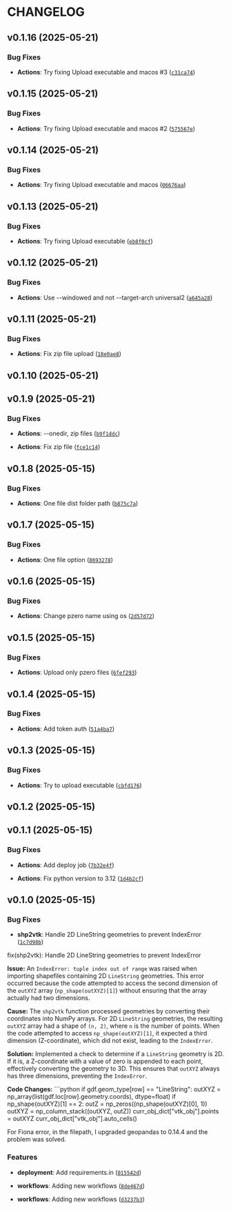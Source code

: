 # CHANGELOG


## v0.1.16 (2025-05-21)

### Bug Fixes

- **Actions**: Try fixing Upload executable and macos #3
  ([`c31ca74`](https://github.com/gecos-lab/PZero/commit/c31ca749b5fef847080595f65215912754f7a369))


## v0.1.15 (2025-05-21)

### Bug Fixes

- **Actions**: Try fixing Upload executable and macos #2
  ([`575567e`](https://github.com/gecos-lab/PZero/commit/575567ec5bb669feeac57c2f0187dc75e043e07d))


## v0.1.14 (2025-05-21)

### Bug Fixes

- **Actions**: Try fixing Upload executable and macos
  ([`06676aa`](https://github.com/gecos-lab/PZero/commit/06676aa1387167a0f53c33bf9fb76ad1cfe0eee0))


## v0.1.13 (2025-05-21)

### Bug Fixes

- **Actions**: Try fixing Upload executable
  ([`eb8f0cf`](https://github.com/gecos-lab/PZero/commit/eb8f0cf6a313d22671fb17420e245975ecf39077))


## v0.1.12 (2025-05-21)

### Bug Fixes

- **Actions**: Use --windowed and not --target-arch universal2
  ([`a645a28`](https://github.com/gecos-lab/PZero/commit/a645a288301dc76e8169c7e84efaf51ba4290c48))


## v0.1.11 (2025-05-21)

### Bug Fixes

- **Actions**: Fix zip file upload
  ([`18e0ae8`](https://github.com/gecos-lab/PZero/commit/18e0ae88bdabeb9e4676b1ec507ae57f7a9bc6e7))


## v0.1.10 (2025-05-21)


## v0.1.9 (2025-05-21)

### Bug Fixes

- **Actions**: --onedir, zip files
  ([`b9f1ddc`](https://github.com/gecos-lab/PZero/commit/b9f1ddcb99cdbd873a977d992542e252c24d2d61))

- **Actions**: Fix zip file
  ([`fce1c14`](https://github.com/gecos-lab/PZero/commit/fce1c14ba2592372c55eb9987df3af7f1b3664ad))


## v0.1.8 (2025-05-15)

### Bug Fixes

- **Actions**: One file dist folder path
  ([`b875c7a`](https://github.com/gecos-lab/PZero/commit/b875c7af29a6feca91ee5a31cd6593c6c68ba298))


## v0.1.7 (2025-05-15)

### Bug Fixes

- **Actions**: One file option
  ([`8693278`](https://github.com/gecos-lab/PZero/commit/8693278331c84e0913164ea9fe72ecdf6e89c9eb))


## v0.1.6 (2025-05-15)

### Bug Fixes

- **Actions**: Change pzero name using os
  ([`2d57d72`](https://github.com/gecos-lab/PZero/commit/2d57d72be32eab30d880ae3524e082a805bd2232))


## v0.1.5 (2025-05-15)

### Bug Fixes

- **Actions**: Upload only pzero files
  ([`6fef293`](https://github.com/gecos-lab/PZero/commit/6fef293d0fb85702f140f3618057e6c547f7bd55))


## v0.1.4 (2025-05-15)

### Bug Fixes

- **Actions**: Add token auth
  ([`51a4ba7`](https://github.com/gecos-lab/PZero/commit/51a4ba710cd93306bab346890cbaa8b8b9062a83))


## v0.1.3 (2025-05-15)

### Bug Fixes

- **Actions**: Try to upload executable
  ([`cbfd176`](https://github.com/gecos-lab/PZero/commit/cbfd17684457dba7a55c926213f4b7f310cf270e))


## v0.1.2 (2025-05-15)


## v0.1.1 (2025-05-15)

### Bug Fixes

- **Actions**: Add deploy job
  ([`7b32e4f`](https://github.com/gecos-lab/PZero/commit/7b32e4fc88374df227532f3856465444d7f58ed6))

- **Actions**: Fix python version to 3.12
  ([`1d4b2cf`](https://github.com/gecos-lab/PZero/commit/1d4b2cf22de5fdfb851e99b9cb59de604dbe180d))


## v0.1.0 (2025-05-15)

### Bug Fixes

- **shp2vtk**: Handle 2D LineString geometries to prevent IndexError
  ([`1c7d98b`](https://github.com/gecos-lab/PZero/commit/1c7d98b8c9b883424b8edd76783ef8c5ba9f1040))

fix(shp2vtk): Handle 2D LineString geometries to prevent IndexError

**Issue:** An `IndexError: tuple index out of range` was raised when importing shapefiles containing
  2D `LineString` geometries. This error occurred because the code attempted to access the second
  dimension of the `outXYZ` array (`np_shape(outXYZ)[1]`) without ensuring that the array actually
  had two dimensions.

**Cause:** The `shp2vtk` function processed geometries by converting their coordinates into NumPy
  arrays. For 2D `LineString` geometries, the resulting `outXYZ` array had a shape of `(n, 2)`,
  where `n` is the number of points. When the code attempted to access `np_shape(outXYZ)[1]`, it
  expected a third dimension (Z-coordinate), which did not exist, leading to the `IndexError`.

**Solution:** Implemented a check to determine if a `LineString` geometry is 2D. If it is, a
  Z-coordinate with a value of zero is appended to each point, effectively converting the geometry
  to 3D. This ensures that `outXYZ` always has three dimensions, preventing the `IndexError`.

**Code Changes:** ```python if gdf.geom_type[row] == "LineString": outXYZ =
  np_array(list(gdf.loc[row].geometry.coords), dtype=float) if np_shape(outXYZ)[1] == 2: outZ =
  np_zeros((np_shape(outXYZ)[0], 1)) outXYZ = np_column_stack((outXYZ, outZ))
  curr_obj_dict["vtk_obj"].points = outXYZ curr_obj_dict["vtk_obj"].auto_cells()

For Fiona error, in the filepath, I upgraded geopandas to 0.14.4 and the problem was solved.

### Features

- **deployment**: Add requirements.in
  ([`015542d`](https://github.com/gecos-lab/PZero/commit/015542d217c68e91114d473358ec461e8cd56082))

- **workflows**: Adding new workflows
  ([`8de467d`](https://github.com/gecos-lab/PZero/commit/8de467d998f9c3f70815f8a1744543d2b1ca1408))

- **workflows**: Adding new workflows
  ([`d3237b3`](https://github.com/gecos-lab/PZero/commit/d3237b364432cf5dfb2776c9986cbbd5cbd1eb9a))
